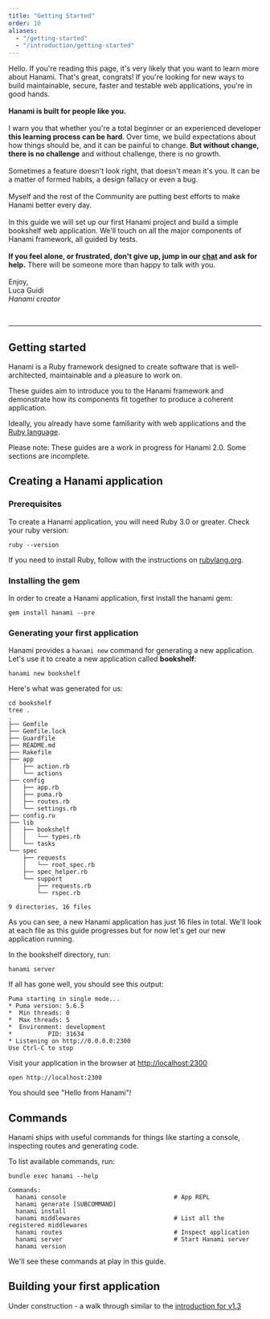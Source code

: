 ```yaml
---
title: "Getting Started"
order: 10
aliases:
  - "/getting-started"
  - "/introduction/getting-started"
---
```


<p id="getting-started-lead" class="lead">
  Hello. If you're reading this page, it's very likely that you want to learn more about Hanami.
  That's great, congrats! If you're looking for new ways to build maintainable, secure, faster and testable web applications, you're in good hands.
  <br><br>
  <strong>Hanami is built for people like you.</strong>
  <br><br>
  I warn you that whether you're a total beginner or an experienced developer <strong>this learning process can be hard</strong>.
  Over time, we build expectations about how things should be, and it can be painful to change. <strong>But without change, there is no challenge</strong> and without challenge, there is no growth.
  <br><br>
  Sometimes a feature doesn't look right, that doesn't mean it's you.
  It can be a matter of formed habits, a design fallacy or even a bug.
  <br><br>
  Myself and the rest of the Community are putting best efforts to make Hanami better every day.
  <br><br>
  In this guide we will set up our first Hanami project and build a simple bookshelf web application.
  We'll touch on all the major components of Hanami framework, all guided by tests.
  <br><br>
  <strong>If you feel alone, or frustrated, don't give up, jump in our <a href="http://chat.hanamirb.org">chat</a> and ask for help.</strong>
  There will be someone more than happy to talk with you.
  <br><br>
  Enjoy,<br>
  Luca Guidi<br>
  <em>Hanami creator</em>
</p>

<br>
<hr>


## Getting started

Hanami is a Ruby framework designed to create software that is well-architected, maintainable and a pleasure to work on.

These guides aim to introduce you to the Hanami framework and demonstrate how its components fit together to produce a coherent application.

Ideally, you already have some familiarity with web applications and the [Ruby language](https://www.ruby-lang.org/en/).

<p class="notice">
Please note: These guides are a work in progress for Hanami 2.0. Some sections are incomplete.
</p>


## Creating a Hanami application

### Prerequisites

To create a Hanami application, you will need Ruby 3.0 or greater. Check your ruby version:

```shell
ruby --version
```

If you need to install Ruby, follow with the instructions on [rubylang.org](https://www.ruby-lang.org/en/documentation/installation/).

### Installing the gem

In order to create a Hanami application, first install the hanami gem:

```shell
gem install hanami --pre
```

### Generating your first application

Hanami provides a `hanami new` command for generating a new application. Let's use it to create a new application called **bookshelf**:

```shell
hanami new bookshelf
```

Here's what was generated for us:

```shell
cd bookshelf
tree .
.
├── Gemfile
├── Gemfile.lock
├── Guardfile
├── README.md
├── Rakefile
├── app
│   ├── action.rb
│   └── actions
├── config
│   ├── app.rb
│   ├── puma.rb
│   ├── routes.rb
│   └── settings.rb
├── config.ru
├── lib
│   ├── bookshelf
│   │   └── types.rb
│   └── tasks
└── spec
    ├── requests
    │   └── root_spec.rb
    ├── spec_helper.rb
    └── support
        ├── requests.rb
        └── rspec.rb

9 directories, 16 files
```

As you can see, a new Hanami application has just 16 files in total. We'll look at each file as this guide progresses but for now let's get our new application running.

In the bookshelf directory, run:

```shell
hanami server
```

If all has gone well, you should see this output:

```shell
Puma starting in single mode...
* Puma version: 5.6.5
*  Min threads: 0
*  Max threads: 5
*  Environment: development
*          PID: 31634
* Listening on http://0.0.0.0:2300
Use Ctrl-C to stop
```

Visit your application in the browser at [http://localhost:2300](http://localhost:2300)

```shell
open http://localhost:2300
```

You should see "Hello from Hanami"!

## Commands

Hanami ships with useful commands for things like starting a console, inspecting routes and generating code.

To list available commands, run:

```shell
bundle exec hanami --help

Commands:
  hanami console                              # App REPL
  hanami generate [SUBCOMMAND]
  hanami install
  hanami middlewares                          # List all the registered middlewares
  hanami routes                               # Inspect application
  hanami server                               # Start Hanami server
  hanami version
```

We'll see these commands at play in this guide.

## Building your first application

Under construction - a walk through similar to the [introduction for v1.3](/v1.3/introduction/getting-started/)
